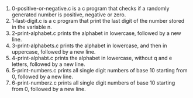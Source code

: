 1. 0-positive-or-negative.c is a c program that checks if a randomly generated number is positive, negative or zero.
2. 1-last-digit.c is a c program that print the last digit of the number stored in the variable n.
3. 2-print-alphabet.c prints the alphabet in lowercase, followed by a new line.
4. 3-print-alphabets.c prints the alphabet in lowercase, and then in uppercase, followed by a new line.
5. 4-print-alphabt.c  prints the alphabet in lowercase, without q and e letters, followed by a new line.
6. 5-print-numbers.c prints all single digit numbers of base 10 starting from 0, followed by a new line.
7. 6-print-numberz.c prints all single digit numbers of base 10 starting from 0, followed by a new line.

